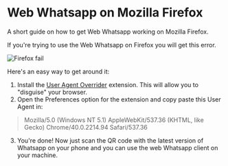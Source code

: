 # Web Whatsapp on Mozilla Firefox
A short guide on how to get Web Whatsapp working on Mozilla Firefox.

If you're trying to use the Web Whatsapp on Firefox you will get this error.

![Firefox fail](http://a.pomf.se/lvibao.png)

Here's an easy way to get around it:

1. Install the [User Agent Overrider](https://addons.mozilla.org/en-US/firefox/addon/user-agent-overrider/) extension. This will allow you to "disguise" your browser.
2. Open the Preferences option for the extension and copy paste this User Agent in:
>Mozilla/5.0 (Windows NT 5.1) AppleWebKit/537.36 (KHTML, like Gecko) Chrome/40.0.2214.94 Safari/537.36
3. You're done! Now just scan the QR code with the latest version of Whatsapp on your phone and you can use the web Whatsapp client on your machine.
